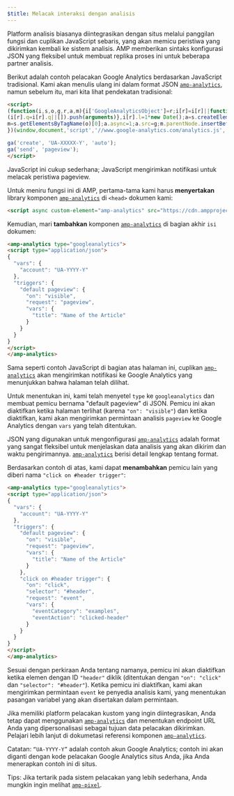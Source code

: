 ```yaml
---
$title: Melacak interaksi dengan analisis
---
```


Platform analisis biasanya diintegrasikan dengan situs melalui panggilan fungsi dan cuplikan JavaScript sebaris, yang akan memicu peristiwa yang dikirimkan kembali ke sistem analisis. AMP memberikan sintaks konfigurasi JSON yang fleksibel untuk membuat replika proses ini untuk beberapa partner analisis.

Berikut adalah contoh pelacakan Google Analytics berdasarkan JavaScript tradisional. Kami akan menulis ulang ini dalam format JSON [`amp-analytics`](../../../../documentation/components/reference/amp-analytics.md), namun sebelum itu, mari kita lihat pendekatan tradisional:

```html
<script>
(function(i,s,o,g,r,a,m){i['GoogleAnalyticsObject']=r;i[r]=i[r]||function(){
(i[r].q=i[r].q||[]).push(arguments)},i[r].l=1*new Date();a=s.createElement(o),
m=s.getElementsByTagName(o)[0];a.async=1;a.src=g;m.parentNode.insertBefore(a,m)
})(window,document,'script','//www.google-analytics.com/analytics.js','ga');

ga('create', 'UA-XXXXX-Y', 'auto');
ga('send', 'pageview');
</script>
```

JavaScript ini cukup sederhana; JavaScript mengirimkan notifikasi untuk melacak peristiwa pageview.

Untuk meniru fungsi ini di AMP, pertama-tama kami harus **menyertakan** library komponen [`amp-analytics`](../../../../documentation/components/reference/amp-analytics.md) di `<head>` dokumen kami:

```html
<script async custom-element="amp-analytics" src="https://cdn.ampproject.org/v0/amp-analytics-0.1.js"></script>
```

Kemudian, mari **tambahkan** komponen [`amp-analytics`](../../../../documentation/components/reference/amp-analytics.md) di bagian akhir `isi` dokumen:

```html
<amp-analytics type="googleanalytics">
<script type="application/json">
{
  "vars": {
    "account": "UA-YYYY-Y"
  },
  "triggers": {
    "default pageview": {
      "on": "visible",
      "request": "pageview",
      "vars": {
        "title": "Name of the Article"
      }
    }
  }
}
</script>
</amp-analytics>
```

Sama seperti contoh JavaScript di bagian atas halaman ini, cuplikan [`amp-analytics`](../../../../documentation/components/reference/amp-analytics.md) akan mengirimkan notifikasi ke Google Analytics yang menunjukkan bahwa halaman telah dilihat.

Untuk menentukan ini, kami telah menyetel `type` ke `googleanalytics` dan membuat pemicu bernama "default pageview" di JSON.  Pemicu ini akan diaktifkan ketika halaman terlihat (karena `"on": "visible"`) dan ketika diaktifkan, kami akan mengirimkan permintaan analisis `pageview` ke Google Analytics dengan `vars` yang telah ditentukan.

JSON yang digunakan untuk mengonfigurasi [`amp-analytics`](../../../../documentation/components/reference/amp-analytics.md) adalah format yang sangat fleksibel untuk menjelaskan data analisis yang akan dikirim dan waktu pengirimannya.  [`amp-analytics`](../../../../documentation/components/reference/amp-analytics.md) berisi detail lengkap tentang format.

Berdasarkan contoh di atas, kami dapat **menambahkan** pemicu lain yang diberi nama `"click on #header trigger"`:

```html
<amp-analytics type="googleanalytics">
<script type="application/json">
{
  "vars": {
    "account": "UA-YYYY-Y"
  },
  "triggers": {
    "default pageview": {
      "on": "visible",
      "request": "pageview",
      "vars": {
        "title": "Name of the Article"
      }
    },
    "click on #header trigger": {
      "on": "click",
      "selector": "#header",
      "request": "event",
      "vars": {
        "eventCategory": "examples",
        "eventAction": "clicked-header"
      }
    }
  }
}
</script>
</amp-analytics>
```

Sesuai dengan perkiraan Anda tentang namanya, pemicu ini akan diaktifkan ketika elemen dengan ID `"header"` diklik (ditentukan dengan `"on": "click"` dan `"selector": "#header"`).  Ketika pemicu ini diaktifkan, kami akan mengirimkan permintaan `event` ke penyedia analisis kami, yang menentukan pasangan variabel yang akan disertakan dalam permintaan.

Jika memiliki platform pelacakan kustom yang ingin diintegrasikan, Anda tetap dapat menggunakan [`amp-analytics`](../../../../documentation/components/reference/amp-analytics.md) dan menentukan endpoint URL Anda yang dipersonalisasi sebagai tujuan data pelacakan dikirimkan. Pelajari lebih lanjut di dokumetasi referensi komponen [`amp-analytics`](../../../../documentation/components/reference/amp-analytics.md).

Catatan: `“UA-YYYY-Y”` adalah contoh akun Google Analytics; contoh ini akan diganti dengan kode pelacakan Google Analytics situs Anda, jika Anda menerapkan contoh ini di situs.

Tips: Jika tertarik pada sistem pelacakan yang lebih sederhana, Anda mungkin ingin melihat [`amp-pixel`](../../../../documentation/components/reference/amp-pixel.md).
